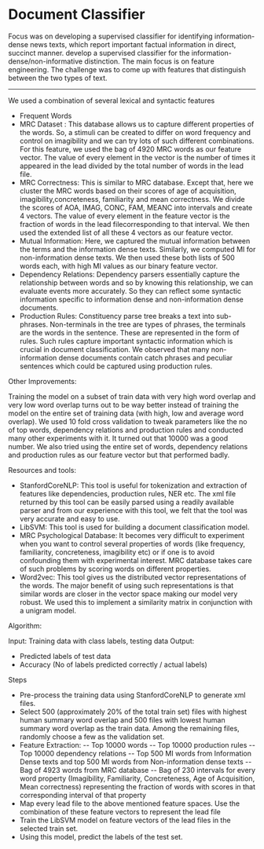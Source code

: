 Document Classifier
===================

Focus was on developing a supervised classifier for identifying information-dense news texts, which report important factual information in direct, succinct manner. develop a supervised classifier for the information-dense/non-informative distinction. The main focus is on feature engineering. The challenge was to come up with features that distinguish between the
two types of text.

-------------------

We used a combination of several lexical and syntactic features
- Frequent Words
- MRC Dataset : This database allows us to capture different properties of the words. So, a stimuli can be created to differ on word frequency and control on imagibility and we can try lots of such different combinations. For this feature, we used the bag of 4920 MRC words as our feature vector. The value of every element in the vector is the number of times it appeared in the lead divided by the total number of words in the lead file.
- MRC Correctness: This is similar to MRC database. Except that, here we cluster the MRC words based on their scores of age of acquisition, imagibility,concreteness, familiarity and mean correctness. We divide the scores of AOA, IMAG, CONC, FAM, MEANC into intervals and create 4 vectors. The value of every element in the feature vector is the fraction of words in the lead filecorresponding to that interval. We then used the extended list of all these 4 vectors as our feature vector. 
- Mutual Information: Here, we captured the mutual information between the terms and the information dense texts. Similarly, we computed MI for non-information dense texts. We then used these both lists of 500 words each, with high MI values as our binary feature vector.
- Dependency Relations: Dependency parsers essentially capture the relationship between words and so by knowing this relationship, we can evaluate events more accurately. So they can reflect some syntactic information specific to information dense and non-information dense documents.
- Production Rules: Constituency parse tree breaks a text into sub-phrases. Non-terminals in the tree are types of phrases, the terminals are the words in the sentence. These are represented in the form of rules. Such rules capture important syntactic information which is crucial in document classification. We observed that many non-information dense documents contain catch phrases and peculiar sentences which could be captured using production rules.

Other Improvements:

Training the model on a subset of train data with very high word overlap and very low word overlap turns out to be way better instead of training the model on the entire set of training data (with high, low and average word overlap). We used 10 fold cross validation to tweak parameters like the no of top words, dependency relations and production rules and conducted many other experiments with it. It turned out that 10000 was a good number. We also tried using the entire set of words, dependency relations and production rules as our feature vector but that performed badly.

Resources and tools:

- StanfordCoreNLP: This tool is useful for tokenization and extraction of features like dependencies, production rules, NER etc. The xml file returned by this tool can be easily parsed using a readily available parser and from our experience with this tool, we felt that the tool was very accurate and easy to use.
- LibSVM: This tool is used for building a document classification model. 
- MRC Psychological Database: It becomes very difficult to experiment when you want to control several properties of words (like frequency, familiarity, concreteness, imagibility etc) or if one is to avoid confounding them with
experimental interest. MRC database takes care of such problems by scoring words on different properties.
- Word2vec: This tool gives us the distributed vector representations of the words. The major benefit of using such representations is that similar words are closer in the vector space making our model very robust. We used this to
implement a similarity matrix in conjunction with a unigram model.


Algorithm:

Input: Training data with class labels, testing data
Output: 
 - Predicted labels of test data
 - Accuracy (No of labels predicted correctly / actual labels)

Steps

- Pre-process the training data using StanfordCoreNLP to generate xml files.
- Select 500 (approximately 20% of the total train set) files with highest human summary word overlap and 500 files with lowest human summary word overlap as the train data. Among the remaining files, randomly choose a few as the validation set.
- Feature Extraction:
  -- Top 10000 words
  -- Top 10000 production rules
  -- Top 10000 dependency relations
  -- Top 500 MI words from Information Dense texts and top 500 MI words from Non-information dense texts
  -- Bag of 4923 words from MRC database
  -- Bag of 230 intervals for every word property (Imagibility, Familiarity, Concreteness, Age of Acquisition, Mean correctness) representing the fraction of words with scores in that corresponding interval of that
property 
- Map every lead file to the above mentioned feature spaces. Use the combination of these feature vectors to represent the lead file 
- Train the LibSVM model on feature vectors of the lead files in the selected train set.
- Using this model, predict the labels of the test set.
